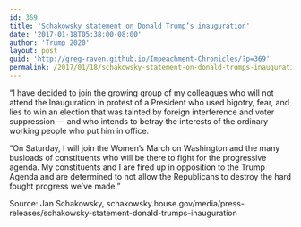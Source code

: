 ```yaml
---
id: 369
title: 'Schakowsky statement on Donald Trump’s inauguration'
date: '2017-01-18T05:38:00-08:00'
author: 'Trump 2020'
layout: post
guid: 'http://greg-raven.github.io/Impeachment-Chronicles/?p=369'
permalink: /2017/01/18/schakowsky-statement-on-donald-trumps-inauguration/
---
```


“I have decided to join the growing group of my colleagues who will not attend the Inauguration in protest of a President who used bigotry, fear, and lies to win an election that was tainted by foreign interference and voter suppression — and who intends to betray the interests of the ordinary working people who put him in office.

“On Saturday, I will join the Women’s March on Washington and the many busloads of constituents who will be there to fight for the progressive agenda. My constituents and I are fired up in opposition to the Trump Agenda and are determined to not allow the Republicans to destroy the hard fought progress we’ve made.”

Source: Jan Schakowsky, schakowsky.house.gov/media/press-releases/schakowsky-statement-donald-trumps-inauguration